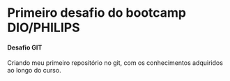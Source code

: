 # Primeiro desafio do bootcamp DIO/PHILIPS
#### Desafio GIT
Criando meu primeiro repositório no git, com os conhecimentos adquiridos ao longo do curso.